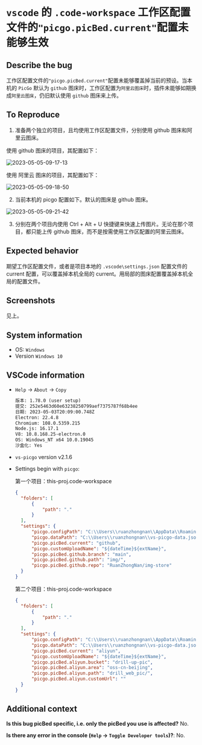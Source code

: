 # `vscode` 的 `.code-workspace` 工作区配置文件的`"picgo.picBed.current"`配置未能够生效

## Describe the bug

工作区配置文件的`"picgo.picBed.current"`配置未能够覆盖掉当前的预设。当本机的 `PicGo` 默认为 `github` 图床时，工作区配置为`阿里云图床`时，插件未能够如期换成`阿里云图床`，仍旧默认使用 `github` 图床来上传。

## To Reproduce

1. 准备两个独立的项目，且均使用工作区配置文件，分别使用 github 图床和阿里云图床。

使用 github 图床的项目，其配置如下：

![2023-05-05-09-17-13](https://gh-img-store.ruan-cat.com/img/2023-05-05-09-17-13.png)

使用 阿里云 图床的项目，其配置如下：

![2023-05-05-09-18-50](https://gh-img-store.ruan-cat.com/img/2023-05-05-09-18-50.png)

2. 当前本机的 picgo 配置如下。默认的图床是 github 图床。

![2023-05-05-09-21-42](https://gh-img-store.ruan-cat.com/img/2023-05-05-09-21-42.png)

3. 分别在两个项目内使用 Ctrl + Alt + U 快捷键来快速上传图片。无论在那个项目，都只能上传 github 图床，而不是按需使用工作区配置的阿里云图床。

## Expected behavior

期望工作区配置文件，或者是项目本地的 `.vscode\settings.json` 配置文件的 current 配置，可以覆盖掉本机全局的 current。用局部的图床配置覆盖掉本机全局的配置文件。

## Screenshots

见上。

## System information

- OS: `Windows`
- Version `Windows 10`

## VSCode information

- `Help` -> `About` -> `Copy`

  ```txt
  版本: 1.78.0 (user setup)
  提交: 252e5463d60e63238250799aef7375787f68b4ee
  日期: 2023-05-03T20:09:00.748Z
  Electron: 22.4.8
  Chromium: 108.0.5359.215
  Node.js: 16.17.1
  V8: 10.8.168.25-electron.0
  OS: Windows_NT x64 10.0.19045
  沙盒化: Yes
  ```

- `vs-picgo` version
  v2.1.6

- Settings begin with `picgo`:

  第一个项目：this-proj.code-workspace

  ```json
  {
  	"folders": [
  		{
  			"path": "."
  		}
  	],
  	"settings": {
  		"picgo.configPath": "C:\\Users\\ruanzhongnan\\AppData\\Roaming\\picgo\\data.json",
  		"picgo.dataPath": "C:\\Users\\ruanzhongnan\\vs-picgo-data.json",
  		"picgo.picBed.current": "github",
  		"picgo.customUploadName": "${dateTime}${extName}",
  		"picgo.picBed.github.branch": "main",
  		"picgo.picBed.github.path": "img/",
  		"picgo.picBed.github.repo": "RuanZhongNan/img-store"
  	}
  }
  ```

  第二个项目：this-proj.code-workspace

  ```json
  {
  	"folders": [
  		{
  			"path": "."
  		}
  	],
  	"settings": {
  		"picgo.configPath": "C:\\Users\\ruanzhongnan\\AppData\\Roaming\\picgo\\data.json",
  		"picgo.dataPath": "C:\\Users\\ruanzhongnan\\vs-picgo-data.json",
  		"picgo.picBed.current": "aliyun",
  		"picgo.customUploadName": "${dateTime}${extName}",
  		"picgo.picBed.aliyun.bucket": "drill-up-pic",
  		"picgo.picBed.aliyun.area": "oss-cn-beijing",
  		"picgo.picBed.aliyun.path": "drill_web_pic/",
  		"picgo.picBed.aliyun.customUrl": ""
  	}
  }
  ```

## Additional context

**Is this bug picBed specific, i.e. only the picBed you use is affected?** No.

**Is there any error in the console (`Help` -> `Toggle Developer tools`)?**: No.
